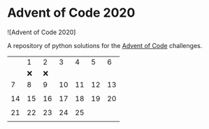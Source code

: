 # Advent of Code 2020
![Advent of Code 2020]

A repository of python solutions for the [Advent of Code](https://adventofcode.com/2020) challenges.

| | ||||||
|-|-|-|-|-|-|-|
||1|2|3|4|5|6|
| |❌ |❌ | | | |
|7|8|9|10|11|12|13
| | | | | | | |
|14|15|16|17|18|19|20|
| | | | | | | |
|21|22|23|24|25| | |
| | | | | | | |
